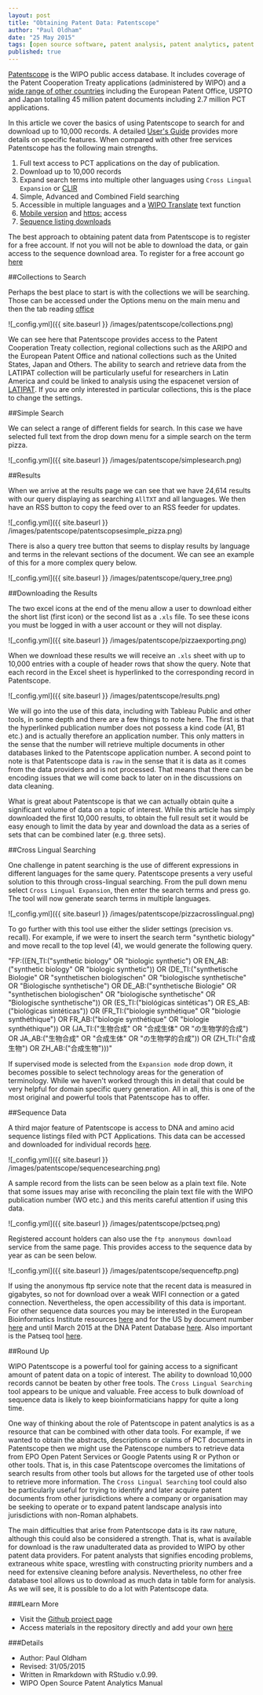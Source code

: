 ```yaml
---
layout: post
title: "Obtaining Patent Data: Patentscope"
author: "Paul Oldham"
date: "25 May 2015"
tags: [open source software, patent analysis, patent analytics, patent survey, WIPO patentscope, patentscope]
published: true
---
```


[Patentscope](https://patentscope.wipo.int/search/en/search.jsf) is the WIPO public access database. It includes coverage of the Patent Cooperation Treaty applications (administered by WIPO) and a [wide range of other countries](https://patentscope.wipo.int/search/en/help/data_coverage.jsf) including the European Patent Office, USPTO and Japan totalling 45 million patent documents including 2.7 million PCT applications.

In this article we cover the basics of using Patentscope to search for and download up to 10,000 records. A detailed [User's Guide](http://www.wipo.int/edocs/pubdocs/en/patents/434/wipo_pub_l434_08.pdf) provides more details on specific features. When compared with other free services Patentscope has the following main strengths. 

1. Full text access to PCT applications on the day of publication.
2. Download up to 10,000 records
3. Expand search terms into multiple other languages using `Cross Lingual Expansion` or [CLIR](https://patentscope.wipo.int/search/en/clir/clir.jsf?new=true)
4. Simple, Advanced and Combined Field searching 
5. Accessible in multiple languages and a [WIPO Translate](https://www3.wipo.int/patentscope/translate/translate.jsf?interfaceLanguage=en) text function
6. [Mobile version](https://patentscope.wipo.int/search/mobile/index.jsf) and [https:](http://www.wipo.int/patentscope/en/news/pctdb/2015/news_0002.html) access
7. [Sequence listing downloads](https://patentscope.wipo.int/search/en/sequences.jsf)

The best approach to obtaining patent data from Patentscope is to register for a free account. If not you will not be able to download the data, or gain access to the sequence download area. To register for a free account go [here](https://patentscope.wipo.int/search/en/reg/registration.jsf)

##Collections to Search

Perhaps the best place to start is with the collections we will be searching. Those can be accessed under the Options menu on the main menu and then the tab reading [office](https://patentscope.wipo.int/search/en/reg/registration.jsf)

![_config.yml]({{ site.baseurl }} /images/patentscope/collections.png)

We can see here that Patentscope provides access to the Patent Cooperation Treaty collection, regional collections such as the ARIPO and the European Patent Office and national collections such as the United States, Japan and Others. The ability to search and retrieve data from the LATIPAT collection will be particularly useful for researchers in Latin America and could be linked to analysis using the espacenet version of [LATIPAT](http://lp.espacenet.com). If you are only interested in particular collections, this is the place to change the settings. 

##Simple Search

We can select a range of different fields for search. In this case we have selected full text from the drop down menu for a simple search on the term pizza.

![_config.yml]({{ site.baseurl }} /images/patentscope/simplesearch.png)

##Results

When we arrive at the results page we can see that we have 24,614 results with our query displaying as searching `AllTXT` and all languages. We then have an RSS button to copy the feed over to an RSS feeder for updates. 

![_config.yml]({{ site.baseurl }} /images/patentscope/patentscopsesimple_pizza.png)

There is also a query tree button that seems to display results by language and terms in the relevant sections of the document. We can see an example of this for a more complex query below.

![_config.yml]({{ site.baseurl }} /images/patentscope/query_tree.png)

##Downloading the Results

The two excel icons at the end of the menu allow a user to download either the short list (first icon) or the second list as a `.xls` file. To see these icons you must be logged in with a user account or they will not display. 

![_config.yml]({{ site.baseurl }} /images/patentscope/pizzaexporting.png)


When we download these results we will receive an `.xls` sheet with up to 10,000 entries with a couple of header rows that show the query. Note that each record in the Excel sheet is hyperlinked to the corresponding record in Patentscope. 

![_config.yml]({{ site.baseurl }} /images/patentscope/results.png) 

We will go into the use of this data, including with Tableau Public and other tools, in some depth and there are a few things to note here. The first is that the hyperlinked publication number does not possess a kind code (A1, B1 etc.) and is actually therefore an application number. This only matters in the sense that the number will retrieve multiple documents in other databases linked to the Patentscope application number. A second point to note is that Patentscope data is `raw` in the sense that it is data as it comes from the data providers and is not processed. That means that there can be encoding issues that we will come back to later on in the discussions on data cleaning. 

What is great about Patentscope is that we can actually obtain quite a significant volume of data on a topic of interest. While this article has simply downloaded the first 10,000 results, to obtain the full result set it would be easy enough to limit the data by year and download the data as a series of sets that can be combined later (e.g. three sets).

##Cross Lingual Searching

One challenge in patent searching is the use of different expressions in different languages for the same query. Patentscope presents a very useful solution to this through cross-lingual searching. From the pull down menu select `Cross Lingual Expansion`, then enter the search terms and press go. The tool will now generate search terms in multiple languages. 

![_config.yml]({{ site.baseurl }} /images/patentscope/pizzacrosslingual.png)

To go further with this tool use either the slider settings (precision vs. recall). For example, if we were to insert the search term "synthetic biology" and move recall to the top level (4), we would generate the following query. 

"FP:((EN_TI:("synthetic biology" OR "biologic synthetic") OR EN_AB:("synthetic biology" OR "biologic synthetic")) OR (DE_TI:("synthetische Biologie" OR "synthetischen biologischen" OR "biologische synthetische" OR "Biologische synthetische") OR DE_AB:("synthetische Biologie" OR "synthetischen biologischen" OR "biologische synthetische" OR "Biologische synthetische")) OR (ES_TI:("biológicas sintéticas") OR ES_AB:("biológicas sintéticas")) OR (FR_TI:("biologie synthétique" OR "biologie synthéthique") OR FR_AB:("biologie synthétique" OR "biologie synthéthique")) OR (JA_TI:("生物合成" OR "合成生体" OR "の生物学的合成") OR JA_AB:("生物合成" OR "合成生体" OR "の生物学的合成")) OR (ZH_TI:("合成生物") OR ZH_AB:("合成生物")))"

If supervised mode is selected from the `Expansion mode` drop down, it becomes possible to select technology areas for the generation of terminology. While we haven't worked through this in detail that could be very helpful for domain specific query generation. All in all, this is one of the most original and powerful tools that Patentscope has to offer. 

##Sequence Data

A third major feature of Patentscope is access to DNA and amino acid sequence listings filed with PCT Applications. This data can be accessed and downloaded for individual records [here](https://patentscope.wipo.int/search/en/sequences.jsf).

![_config.yml]({{ site.baseurl }} /images/patentscope/sequencesearching.png)

A sample record from the lists can be seen below as a plain text file. Note that some issues may arise with reconciling the plain text file with the WIPO publication number (WO etc.) and this merits careful attention if using this data. 

![_config.yml]({{ site.baseurl }} /images/patentscope/pctseq.png)

Registered account holders can also use the `ftp anonymous download` service from the same page. This provides access to the sequence data by year as can be seen below. 

![_config.yml]({{ site.baseurl }} /images/patentscope/sequenceftp.png)

If using the anonymous ftp service note that the recent data is measured in gigabytes, so not for download over a weak WIFI connection or a gated connection. Nevertheless, the open accessibility of this data is important. For other sequence data sources you may be interested in the European Bioinformatics Institute resources [here](http://www.ebi.ac.uk/patentdata) and for the US by document number [here](http://seqdata.uspto.gov/) and until March 2015 at the DNA Patent Database [here](https://dnapatents.georgetown.edu/). Also important is the Patseq tool [here](https://www.lens.org/lens/bio/sequence). 

##Round Up

WIPO Patentscope is a powerful tool for gaining access to a significant amount of patent data on a topic of interest. The ability to download 10,000 records cannot be beaten by other free tools. The `Cross Lingual Searching` tool appears to be unique and valuable. Free access to bulk download of sequence data is likely to keep bioinformaticians happy for quite a long time. 

One way of thinking about the role of Patentscope in patent analytics is as a resource that can be combined with other data tools. For example, if we wanted to obtain the abstracts, descriptions or claims of PCT documents in Patentscope then we might use the Patenscope numbers to retrieve data from EPO Open Patent Services or Google Patents using R or Python or other tools. That is, in this case Patentscope overcomes the limitations of search results from other tools but allows for the targeted use of other tools to retrieve more information. The `Cross Lingual Searching` tool could also be particularly useful for trying to identify and later acquire patent documents from other jurisdictions where a company or organisation may be seeking to operate or to expand patent landscape analysis into jurisdictions with non-Roman alphabets. 

The main difficulties that arise from Patentscope data is its raw nature, although this could also be considered a strength. That is, what is available for download is the raw unadulterated data as provided to WIPO by other patent data providers. For patent analysts that signifies encoding problems, extraneous white space, wrestling with constructing priority numbers and a need for extensive cleaning before analysis. Nevertheless, no other free database tool allows us to download as much data in table form for analysis. As we will see, it is possible to do a lot with Patentscope data. 

###Learn More

- Visit the [Github project page](http://poldham.github.io/)
- Access materials in the repository directly and add your own [here](https://github.com/poldham/opensource-patent-analytics)

###Details
- Author: Paul Oldham
- Revised: 31/05/2015
- Written in Rmarkdown with RStudio v.0.99.
- WIPO Open Source Patent Analytics Manual

